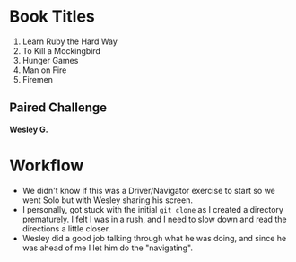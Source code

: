# Book Titles

1. Learn Ruby the Hard Way
2. To Kill a Mockingbird
3. Hunger Games
4. Man on Fire
5. Firemen

## Paired Challenge
**__Wesley G.__**
# Workflow
* We didn't know if this was a Driver/Navigator exercise to start so we
went Solo but with Wesley sharing his screen.
* I personally, got stuck with the initial `git clone` as I created a directory
prematurely. I felt I was in a rush, and I need to slow down and read the
directions a little closer.
* Wesley did a good job talking through what he was doing, and since he was
ahead of me I let him do the "navigating". 
